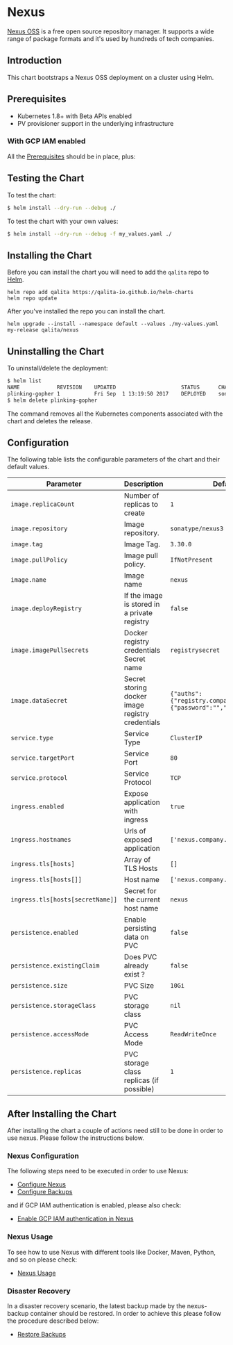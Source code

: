# Nexus

[Nexus OSS](https://www.sonatype.com/nexus-repository-oss) is a free open source repository manager. It supports a wide range of package formats and it's used by hundreds of tech companies.

## Introduction

This chart bootstraps a Nexus OSS deployment on a cluster using Helm.

## Prerequisites

- Kubernetes 1.8+ with Beta APIs enabled
- PV provisioner support in the underlying infrastructure

### With GCP IAM enabled
All the [Prerequisites](#Prerequisites) should be in place, plus:

## Testing the Chart
To test the chart:
```bash
$ helm install --dry-run --debug ./
```
To test the chart with your own values:
```bash
$ helm install --dry-run --debug -f my_values.yaml ./
```

## Installing the Chart

Before you can install the chart you will need to add the `qalita` repo to [Helm](https://helm.sh/).

```shell
helm repo add qalita https://qalita-io.github.io/helm-charts
helm repo update
```

After you've installed the repo you can install the chart.

```shell
helm upgrade --install --namespace default --values ./my-values.yaml my-release qalita/nexus
```

## Uninstalling the Chart

To uninstall/delete the deployment:

```bash
$ helm list
NAME           	REVISION	UPDATED                 	STATUS  	CHART      	NAMESPACE
plinking-gopher	1       	Fri Sep  1 13:19:50 2017	DEPLOYED	sonatype-nexus-0.1.0	default
$ helm delete plinking-gopher
```

The command removes all the Kubernetes components associated with the chart and deletes the release.

## Configuration

The following table lists the configurable parameters of the chart and their default values.

| Parameter                        | Description                                      | Default                                                             |
|----------------------------------|--------------------------------------------------|---------------------------------------------------------------------|
| `image.replicaCount`             | Number of replicas to create                     | `1`                                                                 |
| `image.repository`               | Image repository.                                | `sonatype/nexus3`                            |
| `image.tag`                      | Image Tag.                                       | `3.30.0`                                                             |
| `image.pullPolicy`               | Image pull policy.                               | `IfNotPresent`                                                      |
| `image.name`                     | Image name                                       | `nexus`                                                  |
| `image.deployRegistry`           | If the image is stored in a private registry     | `false`                                                             |
| `image.imagePullSecrets`         | Docker registry credentials Secret name          | `registrysecret`                                                    |
| `image.dataSecret`               | Secret storing docker image registry credentials | `{"auths":{"registry.compagny.com":{"password":"","username":""}}}` |
| `service.type`                   | Service Type                                     | `ClusterIP`                                                         |
| `service.targetPort`             | Service Port                                     | `80`                                                                |
| `service.protocol`               | Service Protocol                                 | `TCP`                                                               |
| `ingress.enabled`                | Expose application with ingress                  | `true`                                                              |
| `ingress.hostnames`              | Urls of exposed application                      | `['nexus.company.com']`                                  |
| `ingress.tls[hosts]`             | Array of TLS Hosts                               | `[]`                                                                |
| `ingress.tls[hosts[]]`           | Host name                                        | `['nexus.company.com']`                                  |
| `ingress.tls[hosts[secretName]]` | Secret for the current host name                 | `nexus`                                                  |
| `persistence.enabled`            | Enable persisting data on PVC                                        | `false`                                                             |
| `persistence.existingClaim`      | Does PVC already exist ?                                             | `false`                                                             |
| `persistence.size`               | PVC Size                                                             | `10Gi`                                                              |
| `persistence.storageClass`       | PVC storage class                                                    | `nil`                                                               |
| `persistence.accessMode`         | PVC Access Mode                                                      | `ReadWriteOnce`                                                     |
| `persistence.replicas`           | PVC storage class replicas (if possible)                             | `1`                                                                 |

## After Installing the Chart
After installing the chart a couple of actions need still to be done in order to use nexus. Please follow the instructions below.

### Nexus Configuration
The following steps need to be executed in order to use Nexus:

- [Configure Nexus](https://github.com/travelaudience/kubernetes-nexus/blob/master/docs/admin/configuring-nexus.md)
- [Configure Backups](https://github.com/travelaudience/kubernetes-nexus/blob/master/docs/admin/configuring-nexus.md#configure-backup)

and if GCP IAM authentication is enabled, please also check:
- [Enable GCP IAM authentication in Nexus ](https://github.com/travelaudience/kubernetes-nexus/blob/master/docs/admin/configuring-nexus-proxy.md#enable-gcp-iam-auth)

### Nexus Usage
To see how to use Nexus with different tools like Docker, Maven, Python, and so on please check:

- [Nexus Usage](https://github.com/travelaudience/kubernetes-nexus#usage)

### Disaster Recovery
In a disaster recovery scenario, the latest backup made by the nexus-backup container should be restored. In order to achieve this please follow the procedure described below:
- [Restore Backups](https://github.com/travelaudience/kubernetes-nexus#restore)
